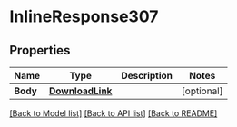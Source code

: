 # InlineResponse307

## Properties

Name | Type | Description | Notes
------------ | ------------- | ------------- | -------------
**Body** | [**DownloadLink**](DownloadLink.md) |  | [optional] 

[[Back to Model list]](../README.md#documentation-for-models) [[Back to API list]](../README.md#documentation-for-api-endpoints) [[Back to README]](../README.md)



